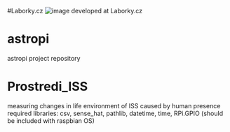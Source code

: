 #Laborky.cz
![image](https://user-images.githubusercontent.com/98588523/152417709-2008e586-28c6-4f2a-9e84-af8307ac01b9.png)
developed at Laborky.cz

# astropi
astropi project repository

# Prostredi_ISS
measuring changes in life environment of ISS caused by human presence
required libraries: csv, sense_hat, pathlib, datetime, time, RPi.GPIO
(should be included with raspbian OS)
